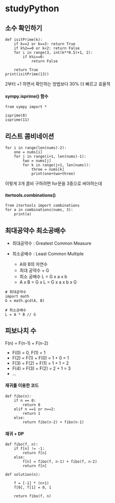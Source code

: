 # studyPython


## 소수 확인하기

```
def isitPrime(k):
    if k==2 or k==3: return True
    if k%2==0 or k<2: return False
    for i in range(3, int(k**0.5)+1, 2):
        if k%i==0:
            return False

    return True
print(isitPrime(13))
```

2부터 +1 하면서 확인하는 방법보다 30% 더 빠르고 효율적

#### sympy.isprime() 함수
```
from sympy import *
  
isprime(8)
isprime(11)
```


## 리스트 콤비네이션

```
for i in range(len(nums)-2):
    one = nums[i]
    for j in range(i+1, len(nums)-1):
        two = nums[j]
        for k in range(j+1, len(nums)):
            three = nums[k]
            print(one+two+three)
```
이렇게 3개 콤비 구하려면 for문을 3중으로 써야하는데

#### itertools.combinations() 
```
from itertools import combinations
for a in combinations(nums, 3):
    print(a)
```


## 최대공약수 최소공배수

- 최대공약수 : Greatest Common Measure
- 최소공배수 : Least Common Multiple

    - A와 B의 자연수
    - 최대 공약수 = G
    - 최소 공배수 L = G x a x b 
    - A x B = G x L = G x a x b x G

```
# 최대공약수
import math
G = math.gcd(A, B)

# 최소공배수
L = A * B // G
```


## 피보나치 수

F(n) = F(n-1) + F(n-2)
* F(0) = 0, F(1) = 1
* F(2) = F(1) + F(0) = 1 + 0 = 1
* F(3) = F(2) + F(1) = 1 + 1 = 2
* F(4) = F(3) + F(2) = 2 + 1 = 3
* ...
 
#### 재귀를 이용한 코드
```
def fibo(n):
    if n == 0:
        return 0
    elif n ==1 or n==2:
        return 1
    else:
        return fibo(n-2) + fibo(n-1)
```

#### 재귀 + DP
```
def fibo(f, n):
    if f[n] != -1:
        return f[n]
    else:
        f[n] = fibo(f, n-1) + fibo(f, n-2)
        return f[n]

def solution(n):
    
    f = [-1] * (n+1)
    f[0], f[1] = 0, 1

    return fibo(f, n)
```

